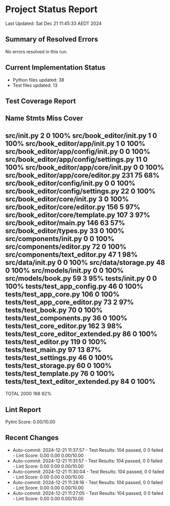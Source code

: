 # Project Status Report
Last Updated: Sat Dec 21 11:45:33 AEDT 2024

## Summary of Resolved Errors

No errors resolved in this run.

## Current Implementation Status

- Python files updated:       38
- Test files updated: 13

## Test Coverage Report

Name                                     Stmts   Miss  Cover
------------------------------------------------------------
src/__init__.py                              2      0   100%
src/book_editor/__init__.py                  1      0   100%
src/book_editor/app/__init__.py              1      0   100%
src/book_editor/app/config/__init__.py       0      0   100%
src/book_editor/app/config/settings.py      11      0   100%
src/book_editor/app/core/__init__.py         0      0   100%
src/book_editor/app/core/editor.py         231     75    68%
src/book_editor/config/__init__.py           0      0   100%
src/book_editor/config/settings.py          22      0   100%
src/book_editor/core/__init__.py             3      0   100%
src/book_editor/core/editor.py             156      5    97%
src/book_editor/core/template.py           107      3    97%
src/book_editor/main.py                    146     63    57%
src/book_editor/types.py                    33      0   100%
src/components/__init__.py                   0      0   100%
src/components/editor.py                    72      0   100%
src/components/text_editor.py               47      1    98%
src/data/__init__.py                         0      0   100%
src/data/storage.py                         48      0   100%
src/models/__init__.py                       0      0   100%
src/models/book.py                          59      3    95%
tests/__init__.py                            0      0   100%
tests/test_app_config.py                    46      0   100%
tests/test_app_core.py                     106      0   100%
tests/test_app_core_editor.py               73      2    97%
tests/test_book.py                          70      0   100%
tests/test_components.py                    36      0   100%
tests/test_core_editor.py                  162      3    98%
tests/test_core_editor_extended.py          86      0   100%
tests/test_editor.py                       119      0   100%
tests/test_main.py                          97     13    87%
tests/test_settings.py                      46      0   100%
tests/test_storage.py                       60      0   100%
tests/test_template.py                      76      0   100%
tests/test_text_editor_extended.py          84      0   100%
------------------------------------------------------------
TOTAL                                     2000    168    92%

## Lint Report


Pylint Score: 0.00/10.00

## Recent Changes
- Auto-commit: 2024-12-21 11:37:57 - Test Results: 104 passed, 0 0 failed - Lint Score: 0.00 0.00 0.00/10.00
- Auto-commit: 2024-12-21 11:31:57 - Test Results: 104 passed, 0 0 failed - Lint Score: 0.00 0.00 0.00/10.00
- Auto-commit: 2024-12-21 11:30:04 - Test Results: 104 passed, 0 0 failed - Lint Score: 0.00 0.00 0.00/10.00
- Auto-commit: 2024-12-21 11:28:16 - Test Results: 104 passed, 0 0 failed - Lint Score: 0.00 0.00 0.00/10.00
- Auto-commit: 2024-12-21 11:27:05 - Test Results: 104 passed, 0 0 failed - Lint Score: 0.00 0.00 0.00/10.00
